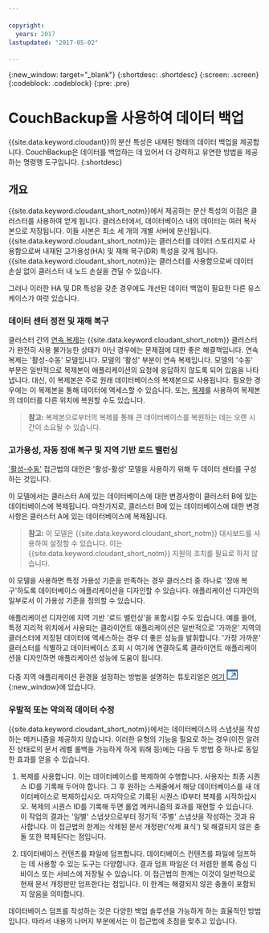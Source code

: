 ```yaml
---

copyright:
  years: 2017
lastupdated: "2017-05-02"

---
```


{:new_window: target="_blank"}
{:shortdesc: .shortdesc}
{:screen: .screen}
{:codeblock: .codeblock}
{:pre: .pre}

<!-- Acrolinx: 2017-05-02 -->

# CouchBackup을 사용하여 데이터 백업

{{site.data.keyword.cloudant}}의 분산 특성은 내재된 형태의 데이터 백업을 제공합니다.
CouchBackup은 데이터를 백업하는 데 있어서 더 강력하고 유연한 방법을 제공하는 명령행 도구입니다.
{:shortdesc}

## 개요

{{site.data.keyword.cloudant_short_notm}}에서 제공하는 분산 특성의 이점은 클러스터를 사용하여 얻게 됩니다.
클러스터에서, 데이터베이스 내의 데이터는 여러 복사본으로 저장됩니다. 이들 사본은 최소 세 개의 개별 서버에 분산됩니다.
{{site.data.keyword.cloudant_short_notm}}는 클러스터를 데이터 스토리지로 사용함으로써
내재된 고가용성(HA) 및 재해 복구(DR) 특성을 갖게 됩니다. {{site.data.keyword.cloudant_short_notm}}는 클러스터를
사용함으로써 데이터 손실 없이 클러스터 내 노드 손실을 견딜 수 있습니다. 

그러나 이러한 HA 및 DR 특성을 갖춘 경우에도 개선된 데이터 백업이 필요한 다른 유스 케이스가 여럿 있습니다. 

<div id="activepassive"></div>

### 데이터 센터 정전 및 재해 복구

클러스터 간의 [연속 복제](../api/replication.html#continuous-replication)는 {{site.data.keyword.cloudant_short_notm}} 클러스터가 완전히 사용 불가능한 상태가 아닌 경우에는 문제점에 대한 좋은 해결책입니다.
연속 복제는 '활성-수동' 모델입니다. 모델의 '활성' 부분이 연속 복제입니다. 모델의 '수동' 부분은 일반적으로 복제본이 애플리케이션의 요청에 응답하지 않도록 되어 있음을 나타냅니다.
대신, 이 복제본은 주로 원래 데이터베이스의 복제본으로 사용됩니다. 필요한 경우에는 이 복제본을 통해 데이터에 액세스할 수 있습니다. 또는, [복제](../api/replication.html)를 사용하여
복제본의 데이터를 다른 위치에 복원할 수도 있습니다. 

>	**참고:** 복제본으로부터의 복제를 통해 큰 데이터베이스를 복원하는 데는 오랜 시간이 소요될 수 있습니다. 

### 고가용성, 자동 장애 복구 및 지역 기반 로드 밸런싱

['활성-수동'](#activepassive) 접근법의 대안은 '활성-활성' 모델을 사용하기 위해 두 데이터 센터를 구성하는 것입니다. 

이 모델에서는 클러스터 A에 있는 데이터베이스에 대한 변경사항이 클러스터 B에 있는 데이터베이스에 복제됩니다.
마찬가지로, 클러스터 B에 있는 데이터베이스에 대한 변경사항은 클러스터 A에 있는 데이터베이스에 복제됩니다. 

>	**참고:** 이 모델은 {{site.data.keyword.cloudant_short_notm}} 대시보드를 사용하여 설정할 수 있습니다. 이는 {{site.data.keyword.cloudant_short_notm}} 지원의 조치를 필요로 하지 않습니다.

이 모델을 사용하면 특정 가용성 기준을 만족하는 경우 클러스터 중 하나로 '장애 복구'하도록 데이터베이스 애플리케이션을 디자인할 수 있습니다.
애플리케이션 디자인의 일부로서 이 가용성 기준을 정의할 수 있습니다. 

애플리케이션 디자인에 지역 기반 '로드 밸런싱'을 포함시킬 수도 있습니다. 예를 들어,
특정 지리적 위치에서 사용되는 클라이언트 애플리케이션은 일반적으로 '가까운' 지역의 클러스터에
저장된 데이터에 액세스하는 경우 더 좋은 성능을 발휘합니다. '가장 가까운' 클러스터를 식별하고
데이터베이스 조회 시 여기에 연결하도록 클라이언트 애플리케이션을 디자인하면 애플리케이션 성능에
도움이 됩니다. 

다중 지역 애플리케이션 환경을 설정하는 방법을 설명하는 튜토리얼은
[여기 ![외부 링크 아이콘](../images/launch-glyph.svg "외부 링크 아이콘")](http://www.ibm.com/developerworks/cloud/library/cl-multi-region-bluemix-apps-with-cloudant-and-dyn-trs/index.html){:new_window}에 있습니다. 

### 우발적 또는 악의적 데이터 수정

{{site.data.keyword.cloudant_short_notm}}에서는 데이터베이스의 스냅샷을 작성하는 메커니즘을 제공하지 않습니다.
이러한 유형의 기능을 필요로 하는 경우(이전 알려진 상태로의 문서 레벨 롤백을 가능하게 하게 위해 등)에는 다음 두 방법 중 하나로 동일한 효과를 얻을 수 있습니다. 

1.	복제를 사용합니다. 이는 데이터베이스를 복제하여 수행합니다. 사용자는 최종 시퀀스 ID를 기록해 두어야 합니다. 그 후 원하는 스케줄에서 해당 데이터베이스를 새 데이터베이스로 복제하십시오. 마지막으로 기록된 시퀀스 ID부터 복제를 시작하십시오. 복제의 시퀀스 ID를 기록해 두면 롤업 메커니즘의 효과를 재현할 수 있습니다. 이 작업의 결과는 '일별' 스냅샷으로부터 정기적 '주별' 스냅샷을 작성하는 것과 유사합니다. 이 접근법의 한계는 삭제된 문서 개정판('삭제 표식') 및 해결되지 않은 충돌 또한 복제된다는 점입니다. 

2.	데이터베이스 컨텐츠를 파일에 덤프합니다. 데이터베이스 컨텐츠를 파일에 덤프하는 데 사용할 수 있는 도구는 다양합니다. 결과 덤프 파일은 더 저렴한 블록 중심 디바이스 또는 서비스에 저장될 수 있습니다. 이 접근법의 한계는 이것이 일반적으로 현재 문서 개정판만 덤프한다는 점입니다. 이 한계는 해결되지 않은 충돌이 포함되지 않음을 의미합니다. 

데이터베이스 덤프를 작성하는 것은  다양한 백업 솔루션을 가능하게 하는 효율적인 방법입니다. 따라서 내용의 나머지 부분에서는 이 접근법에 초점을 맞추고 있습니다. 

<!--
https://developer.ibm.com/clouddataservices/2016/03/22/simple-couchdb-and-cloudant-backup/

A useful approach is to have couchbackup's snapshots placed on the Bluemix Object Storage service, as described here:

https://developer.ibm.com/recipes/tutorials/object-storage-cloudant-backup/
-->
